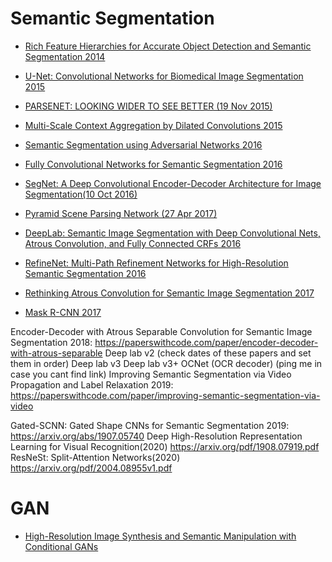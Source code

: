 # Semantic Segmentation

* [Rich Feature Hierarchies for Accurate Object Detection and Semantic Segmentation 2014](https://openaccess.thecvf.com/content_cvpr_2014/html/Girshick_Rich_Feature_Hierarchies_2014_CVPR_paper.html)

* [U-Net: Convolutional Networks for Biomedical Image Segmentation 2015](https://arxiv.org/abs/1505.04597.pdf)

* [PARSENET: LOOKING WIDER TO SEE BETTER (19 Nov 2015)](https://arxiv.org/pdf/1506.04579.pdf)

* [Multi-Scale Context Aggregation by Dilated Convolutions 2015](https://arxiv.org/abs/1511.07122)

* [Semantic Segmentation using Adversarial Networks 2016](https://arxiv.org/abs/1611.08408.pdf)

* [Fully Convolutional Networks for Semantic Segmentation 2016](https://arxiv.org/abs/1605.06211)

* [SegNet: A Deep Convolutional Encoder-Decoder Architecture for Image Segmentation(10 Oct 2016)](https://arxiv.org/pdf/1511.00561.pdf)

* [Pyramid Scene Parsing Network (27 Apr 2017)](https://arxiv.org/pdf/1612.01105.pdf)

* [DeepLab: Semantic Image Segmentation with Deep Convolutional Nets, Atrous Convolution, and Fully Connected CRFs 2016]( https://arxiv.org/abs/1606.00915)

* [RefineNet: Multi-Path Refinement Networks for High-Resolution Semantic Segmentation 2016](https://arxiv.org/abs/1611.06612)

* [Rethinking Atrous Convolution for Semantic Image Segmentation 2017]( https://arxiv.org/abs/1706.05587)

* [Mask R-CNN 2017]( https://arxiv.org/abs/1703.06870v3)


Encoder-Decoder with Atrous Separable Convolution for Semantic Image Segmentation
2018: https://paperswithcode.com/paper/encoder-decoder-with-atrous-separable
Deep lab v2 (check dates of these papers and set them in order)
Deep lab v3
Deep lab v3+
OCNet (OCR decoder) (ping me in case you cant find link)
Improving Semantic Segmentation via Video Propagation and Label Relaxation
2019: https://paperswithcode.com/paper/improving-semantic-segmentation-via-video


Gated-SCNN: Gated Shape CNNs for Semantic Segmentation
2019: https://arxiv.org/abs/1907.05740
Deep High-Resolution Representation Learning for Visual Recognition(2020)
https://arxiv.org/pdf/1908.07919.pdf
ResNeSt: Split-Attention Networks(2020)
https://arxiv.org/pdf/2004.08955v1.pdf

# GAN

* [High-Resolution Image Synthesis and Semantic Manipulation with Conditional GANs](https://arxiv.org/pdf/1711.11585.pdf)

